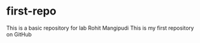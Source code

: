 # first-repo
This is a basic repository for lab
Rohit Mangipudi
This is my first repository on GitHub
